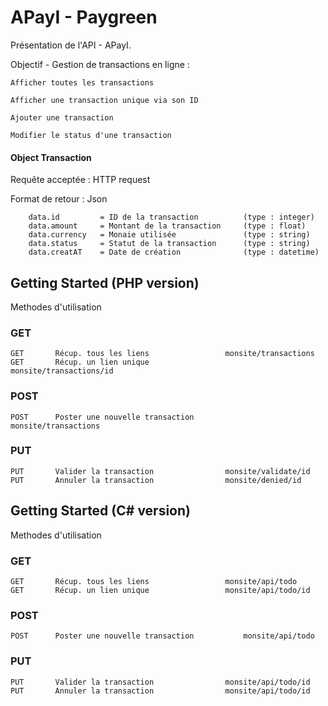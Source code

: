 # APayI - Paygreen 

Présentation de l'API - APayI.

Objectif - Gestion de transactions en ligne :

    Afficher toutes les transactions
    
    Afficher une transaction unique via son ID
    
    Ajouter une transaction
    
    Modifier le status d'une transaction    



#### Object Transaction


Requête acceptée  : HTTP request

Format de retour  : Json

    
```
    data.id         = ID de la transaction          (type : integer)
    data.amount     = Montant de la transaction     (type : float)
    data.currency   = Monaie utilisée               (type : string)
    data.status     = Statut de la transaction      (type : string)
    data.creatAT    = Date de création              (type : datetime)
```

                            


## Getting Started (PHP version)

Methodes d'utilisation 

### GET
```
GET	      Récup. tous les liens   	            monsite/transactions
GET	      Récup. un lien unique   	            monsite/transactions/id
```

### POST
```
POST	  Poster une nouvelle transaction   	    monsite/transactions
```

### PUT
```
PUT	      Valider la transaction   	            monsite/validate/id
PUT	      Annuler la transaction   	            monsite/denied/id
```





## Getting Started (C# version)

Methodes d'utilisation 

### GET
```
GET	      Récup. tous les liens   	            monsite/api/todo
GET	      Récup. un lien unique   	            monsite/api/todo/id
```

### POST
```
POST	  Poster une nouvelle transaction   	    monsite/api/todo
```

### PUT
```
PUT	      Valider la transaction   	            monsite/api/todo/id
PUT	      Annuler la transaction   	            monsite/api/todo/id
```

